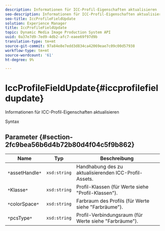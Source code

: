 ```yaml
---
description: Informationen für ICC-Profil-Eigenschaften aktualisieren
seo-description: Informationen für ICC-Profil-Eigenschaften aktualisieren
seo-title: IccProfileFieldUpdate
solution: Experience Manager
title: IccProfileFieldUpdate
topic: Dynamic Media Image Production System API
uuid: 0a37e7d9-7ed9-4db2-afc7-eaee69f97d9b
translation-type: tm+mt
source-git-commit: 97a84e8e7edd3d834ca42069eae7c09c00d57938
workflow-type: tm+mt
source-wordcount: '61'
ht-degree: 9%

---
```



# IccProfileFieldUpdate{#iccprofilefieldupdate}

Informationen für ICC-Profil-Eigenschaften aktualisieren

Syntax

## Parameter {#section-2fc9bea56b6d4b72b80d4f04c5f9b862}

| Name | Typ | Beschreibung |
|---|---|---|
| `*`assetHandle`*` | `xsd:string` | Handhabung des zu aktualisierenden ICC-Profil-Assets. |
| `*`Klasse`*` | `xsd:string` | Profil-Klassen (für Werte siehe &quot;Profil-Klassen&quot;). |
| `*`colorSpace`*` | `xsd:string` | Farbraum des Profils (für Werte siehe &quot;Farbräume&quot;). |
| `*`pcsType`*` | `xsd:string` | Profil-Verbindungsraum (für Werte siehe &quot;Farbräume&quot;). |

